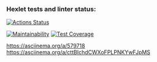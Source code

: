 ### Hexlet tests and linter status:
[![Actions Status](https://github.com/Laim0N/frontend-project-44/workflows/hexlet-check/badge.svg)](https://github.com/Laim0N/frontend-project-44/actions)

[![Maintainability](https://api.codeclimate.com/v1/badges/eb6cd1d0940501860d0d/maintainability)](https://codeclimate.com/github/Laim0N/frontend-project-44/maintainability)
[![Test Coverage](https://api.codeclimate.com/v1/badges/eb6cd1d0940501860d0d/test_coverage)](https://codeclimate.com/github/Laim0N/frontend-project-44/test_coverage)

https://asciinema.org/a/579718
https://asciinema.org/a/cttBIchdCWXoFPLPNKYwFJpMS